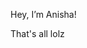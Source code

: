 Hey, I’m Anisha!

That's all lolz

<!---
anishalatchman/anishalatchman is a ✨ special ✨ repository because its `README.md` (this file) appears on your GitHub profile.
You can click the Preview link to take a look at your changes.
--->
